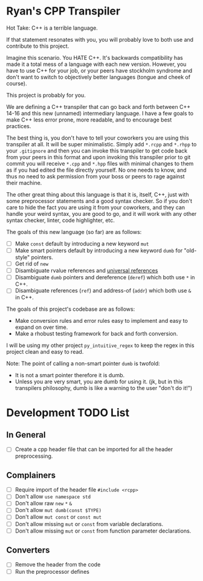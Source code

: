 # Ryan's CPP Transpiler

Hot Take: C++ is a terrible language.

If that statement resonates with you, you will probably love to both use and contribute to this project.

Imagine this scenario. You HATE C++. It's backwards compatibility has made it a total mess of a language
with each new version. However, you have to use C++ for your job, or your peers have stockholm syndrome
and don't want to switch to objectively better languages (tongue and cheek of course).

This project is probably for you.

We are defining a C++ transpiler that can go back and forth between C++ 14-16 and this new (unnamed) intermediary language. I have a few goals to make C++ less error prone, more readable, and to encourage best practices.

The best thing is, you don't have to tell your coworkers you are using this transpiler at all. It will be super minimalistic. Simply add `*.rcpp` and `*.rhpp` to your `.gitignore` and then you can invoke this transpiler to get code back from your peers in this format and upon invoking this transpiler prior to git commit you will receive `*.cpp` and `*.hpp` files with minimal changes to them as if you had edited the file directly yourself. No one needs to know, and thus no need to ask permission from your boss or peers to rage against their machine.

The other great thing about this language is that it is, itself, C++, just with some preprocessor statements and a good syntax checker. So if you don't care to hide the fact you are using it from your coworkers, and they can handle your weird syntax, you are good to go, and it will work with any other syntax checker, linter, code highlighter, etc.

The goals of this new language (so far) are as follows:

  - [ ]  Make `const` default by introducing a new keyword `mut`
  - [ ]  Make smart pointers default by introducing a new keyword `dumb` for "old-style" pointers.
  - [ ]  Get rid of `new`
  - [ ]  Disambiguate rvalue references and [universal references](https://isocpp.org/blog/2012/11/universal-references-in-c11-scott-meyers)
  - [ ]  Disambiguate `dumb` pointers and dereference (`deref`) which both use `*` in C++.
  - [ ]  Disambiguate references (`ref`) and address-of (`addr`) which both use `&` in C++.

The goals of this project's codebase are as follows:

  * Make conversion rules and error rules easy to implement and easy to expand on over time.
  * Make a rhobust testing framework for back and forth conversion.

I will be using my other project `py_intuitive_regex` to keep the regex in this project clean and easy to read.

Note: The point of calling a non-smart pointer `dumb` is twofold:

  * It is not a smart pointer therefore it is dumb.
  * Unless you are very smart, you are dumb for using it. (jk, but in this transpilers philosophy, dumb is like a warning to the user "don't do it!")

# Development TODO List

## In General

  - [ ]  Create a cpp header file that can be imported for all the header preprocessing.

## Complainers

  - [ ]  Require import of the header file `#include <rcpp>`
  - [ ]  Don't allow `use namespace std`
  - [ ]  Don't allow raw `new` `*` `&`
  - [ ]  Don't allow `mut dumb(const $TYPE)`
  - [ ]  Don't allow `mut const` or `const mut`
  - [ ]  Don't allow missing `mut` or `const` from variable declarations.
  - [ ]  Don't allow missing `mut` or `const` from function parameter declarations.

## Converters

  - [ ]  Remove the header from the code
  - [ ]  Run the preprocessor defines
